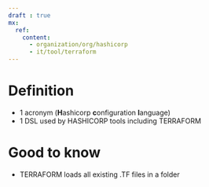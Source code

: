 ```yaml
---
draft : true
mx:
  ref:
    content:
      - organization/org/hashicorp
      - it/tool/terraform
---
```


# Definition
- 1 acronym (**H**ashicorp **c**onfiguration **l**anguage)
- 1 DSL used by HASHICORP tools including TERRAFORM

# Good to know
- TERRAFORM loads all existing .TF files in a folder